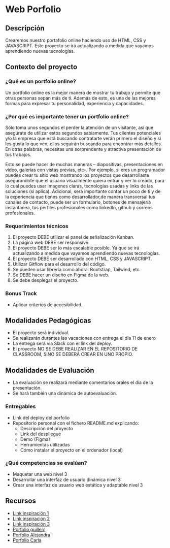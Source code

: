# Web Porfolio

## Descripción
Crearemos nuestro portafolio online haciendo uso de HTML, CSS y JAVASCRIPT. Este proyecto se irá actualizando a medida que vayamos aprendiendo nuevas tecnologías.

## Contexto del proyecto
### ¿Qué es un portfolio online?
Un portfolio online es la mejor manera de mostrar tu trabajo y permite que otras personas sepan más de ti. Además de esto, es una de las mejores formas para expresar tu personalidad, experiencia y capacidades.

### ¿Por qué es importante tener un portfolio online?
Sólo toma unos segundos el perder la atención de un visitante, así que asegúrate de utilizar estos segundos sabiamente. Tus clientes potenciales y/o la empresa que está buscando contratarte verán primero el diseño y si les gusta lo que ven, ellos seguirán buscando para encontrar más detalles. En otras palabras, necesitas una sorprendente y atractiva presentación de tus trabajos.

Esto se puede hacer de muchas maneras – diapositivas, presentaciones en video, galerías con vistas previas, etc-. Por ejemplo, si eres un programador puedes crear tu sitio web mostrando los proyectos que desarrollaste asegurandote que el usuario visualmente quiera entrar y ver lo creado, para lo cual puedes usar imagenes claras, tecnologías usadas y links de las soluciones (si aplica). Adicional, será importante contar un poco de ti y de la experiencia que tienes como desarrollador,de manera transversal tus canales de contacto, puede ser un formulario, botones de mensajería instantanea, tus perfiles profesionales como linkedIn, github y correos profesionales.

### Requerimientos técnicos
1. El proyecto DEBE utilizar el panel de señalización Kanban.
2. La página web DEBE ser responsive.
3. El proyecto DEBE ser lo más escalable posible. Ya que se irá actualizando a medida que vayamos aprendiendo nuevas tecnologías.
4. El proyecto DEBE ser desarrollado con HTML, CSS y JAVASCRIPT. 
5. Utilizar Gitflow para el desarrollo del código.
6. Se pueden usar librería como ahora: Bootstrap, Tailwind, etc.
7. Se DEBE hacer un diseño en Figma de la web.
8. Se debe desplegar el proyecto.

### Bonus Track
- Aplicar criterios de accesibilidad.

## Modalidades Pedagógicas
- El proyecto será individual.
- Se realizarán durantes las vacaciones con entrega el día 11 de enero
- La entrega será via Slack con el link del deploy.
- El proyecto NO SE DEBE REALIZAR EN EL REPOSITORIO DE CLASSROOM, SINO SE DEBERÁ CREAR EN UNO PROPIO.

## Modalidades de Evaluación
- La evaluación se realizará mediante comentarios orales el día de la presentación.
- Se hará también una dinámica de autoevaluación.


### Entregables
- Link del deploy del porfolio
- Repositorio personal con el fichero README.md explicando:
  - Descripción del proyecto
  - Link del despliegue
  - Demo (Figma)
  - Herramientas utilizadas
  - Cómo instalar el proyecto en el ordenador (local)

### ¿Qué competencias se evalúan?
- Maquetar una web nivel 3
- Desarrollar una interfaz de usuario dinámica nivel 3
- Crear una interfaz de usuario web estática y adaptable nivel 3

## Recursos
- [Link inspiración 1](https://bedecked-temple-4d4.notion.site/Links-de-Inspiraci-n-aef59e8285c24c4eba171b2290b74e58)
- [Link inspiración 2](https://dribbble.com/tags/react_portfolio)
- [Link inspiración 3](https://dribbble.com/tags/portfolio)
- [Porfolio guillem](https://www.guillemmartinez.com)
- [Porfolio Alejandra](https://alemcuitino.vercel.app)
- [Porfolio Carla](https://porfolio-carladev.vercel.app)
